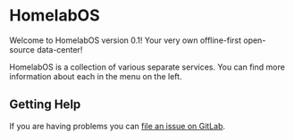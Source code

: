 # HomelabOS

Welcome to HomelabOS version 0.1! Your very own offline-first open-source data-center!

HomelabOS is a collection of various separate services. You can find more information about each in the menu on the left.

## Getting Help

If you are having problems you can [file an issue on GitLab](https://gitlab.com/NickBusey/HomelabOS/issues).